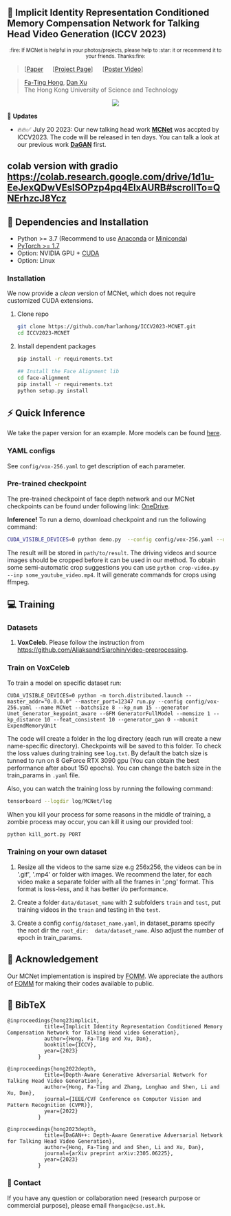 
## :book: Implicit Identity Representation Conditioned Memory Compensation Network for Talking Head Video Generation (ICCV 2023)
<p align="center">
  <small>:fire: If MCNet is helpful in your photos/projects, please help to :star: it or recommend it to your friends. Thanks:fire:</small>
</p>


> [[Paper](https://arxiv.org/abs/2307.09906) &emsp; [[Project Page](https://harlanhong.github.io/publications/mcnet.html)]  &emsp; [[Poster Video](https://www.youtube.com/watch?v=nahsJNjWzGo&t=1s)]<br>
<!-- > [Fa-Ting Hong](https://harlanhong.github.io), [Longhao Zhang](https://dblp.org/pid/236/7382.html), [Li Shen](https://scholar.google.co.uk/citations?user=ABbCaxsAAAAJ&hl=en), [Dan Xu](https://www.danxurgb.net) <br> -->
<!-- > The Hong Kong University of Science and Technology, Alibaba Cloud -->
> [Fa-Ting Hong](https://harlanhong.github.io), [Dan Xu](https://www.danxurgb.net) <br>
> The Hong Kong University of Science and Technology<br>


<p align="center">
  <img src="assets/compare-same-id.png">
</p>


:triangular_flag_on_post: **Updates** 
- :fire::fire::white_check_mark: July 20 2023: Our new talking head work **[MCNet](https://harlanhong.github.io/publications/mcnet.html)** was accpted by ICCV2023. The code will be released in ten days. You can talk a look at our previous work **[DaGAN](https://harlanhong.github.io/publications/dagan.html)** first.


## colab version with gradio https://colab.research.google.com/drive/1d1u-EeJexQDwVEslSOPzp4pq4ElxAURB#scrollTo=QNErhzcJ8Ycz

## :wrench: Dependencies and Installation

- Python >= 3.7 (Recommend to use [Anaconda](https://www.anaconda.com/download/#linux) or [Miniconda](https://docs.conda.io/en/latest/miniconda.html))
- [PyTorch >= 1.7](https://pytorch.org/)
- Option: NVIDIA GPU + [CUDA](https://developer.nvidia.com/cuda-downloads)
- Option: Linux

### Installation
We now provide a *clean* version of MCNet, which does not require customized CUDA extensions. <br>

1. Clone repo

    ```bash
    git clone https://github.com/harlanhong/ICCV2023-MCNET.git
    cd ICCV2023-MCNET
    ```

2. Install dependent packages

    ```bash
    pip install -r requirements.txt

    ## Install the Face Alignment lib
    cd face-alignment
    pip install -r requirements.txt
    python setup.py install
    ```
## :zap: Quick Inference

We take the paper version for an example. More models can be found [here](https://hkustconnect-my.sharepoint.com/:f:/g/personal/fhongac_connect_ust_hk/EjfeXuzwo3JMn7s0oOPN_q0B81P5Wgu_kbYJAh7uSAKS2w?e=KaQcPk).

### YAML configs
See ```config/vox-256.yaml``` to get description of each parameter.

### Pre-trained checkpoint
The pre-trained checkpoint of face depth network and our MCNet checkpoints can be found under following link: [OneDrive](https://hkustconnect-my.sharepoint.com/:f:/g/personal/fhongac_connect_ust_hk/Eow4kyCdz_9Ctw-Xj8cA0KwBVyh7ohx-x4-0UhgWiaSpkg?e=TOlwpa).

**Inference!**
To run a demo, download checkpoint and run the following command:

```bash
CUDA_VISIBLE_DEVICES=0 python demo.py  --config config/vox-256.yaml --driving_video path/to/driving --source_image path/to/source --checkpoint path/to/checkpoint --relative --adapt_scale --kp_num 15 --generator Unet_Generator_keypoint_aware --result_video path/to/result --mbunit ExpendMemoryUnit --memsize 1 
```
<!-- python demo.py  --config config/vox-256.yaml --driving_video /data/fhongac/origDataset/vox1/train/id10686#zDkgVesX7NU#001423#001797.mp4 --checkpoint checkpoints/00000099-checkpoint.pth.tar --relative --adapt_scale --kp_num 15 --generator Unet_Generator_keypoint_aware --result_video synthetic_2.mp4  --source_image /data/fhongac/origDataset/vox1_frames/train/id10686#zDkgVesX7NU#001423#001797.mp4/0000000.png --mbunit ExpendMemoryUnit --memsize 1  -->

The result will be stored in ```path/to/result```. The driving videos and source images should be cropped before it can be used in our method. To obtain some semi-automatic crop suggestions you can use ```python crop-video.py --inp some_youtube_video.mp4```. It will generate commands for crops using ffmpeg. 


## :computer: Training


### Datasets
 
1) **VoxCeleb**. Please follow the instruction from https://github.com/AliaksandrSiarohin/video-preprocessing.

### Train on VoxCeleb
To train a model on specific dataset run:
```
CUDA_VISIBLE_DEVICES=0 python -m torch.distributed.launch --master_addr="0.0.0.0" --master_port=12347 run.py --config config/vox-256.yaml --name MCNet --batchsize 8 --kp_num 15 --generator Unet_Generator_keypoint_aware --GFM GeneratorFullModel --memsize 1 --kp_distance 10 --feat_consistent 10 --generator_gan 0 --mbunit ExpendMemoryUnit
```

The code will create a folder in the log directory (each run will create a new name-specific directory).
Checkpoints will be saved to this folder.
To check the loss values during training see ```log.txt```.
By default the batch size is tunned to run on 8 GeForce RTX 3090 gpu (You can obtain the best performance after about 150 epochs). You can change the batch size in the train_params in ```.yaml``` file.


Also, you can watch the training loss by running the following command:
```bash
tensorboard --logdir log/MCNet/log
```
When you kill your process for some reasons in the middle of training, a zombie process may occur, you can kill it using our provided tool:
 ```bash
python kill_port.py PORT
```

### Training on your own dataset
1) Resize all the videos to the same size e.g 256x256, the videos can be in '.gif', '.mp4' or folder with images.
We recommend the later, for each video make a separate folder with all the frames in '.png' format. This format is loss-less, and it has better i/o performance.

2) Create a folder ```data/dataset_name``` with 2 subfolders ```train``` and ```test```, put training videos in the ```train``` and testing in the ```test```.

3) Create a config ```config/dataset_name.yaml```, in dataset_params specify the root dir the ```root_dir:  data/dataset_name```. Also adjust the number of epoch in train_params.



## :scroll: Acknowledgement

 Our MCNet implementation is inspired by [FOMM](https://github.com/AliaksandrSiarohin/first-order-model). We appreciate the authors of [FOMM](https://github.com/AliaksandrSiarohin/first-order-model) for making their codes available to public.

## :scroll: BibTeX

```
@inproceedings{hong23implicit,
            title={Implicit Identity Representation Conditioned Memory Compensation Network for Talking Head video Generation},
            author={Hong, Fa-Ting and Xu, Dan},
            booktitle={ICCV},
            year={2023}
          }

@inproceedings{hong2022depth,
            title={Depth-Aware Generative Adversarial Network for Talking Head Video Generation},
            author={Hong, Fa-Ting and Zhang, Longhao and Shen, Li and Xu, Dan},
            journal={IEEE/CVF Conference on Computer Vision and Pattern Recognition (CVPR)},
            year={2022}
          }

@inproceedings{hong2023depth,
            title={DaGAN++: Depth-Aware Generative Adversarial Network for Talking Head Video Generation},
            author={Hong, Fa-Ting and and Shen, Li and Xu, Dan},
            journal={arXiv preprint arXiv:2305.06225},
            year={2023}
          }
```

### :e-mail: Contact

If you have any question or collaboration need (research purpose or commercial purpose), please email `fhongac@cse.ust.hk`.